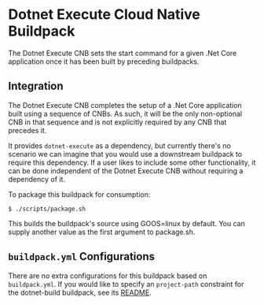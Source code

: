 # Dotnet Execute Cloud Native Buildpack

The Dotnet Execute CNB sets the start command for a given .Net Core
application once it has been built by preceding buildpacks.

## Integration

The Dotnet Execute CNB completes the setup of a .Net Core application
built using a sequence of CNBs. As such, it will be the only non-optional CNB
in that sequence and is not explicitly required by any CNB that precedes it.

It provides `dotnet-execute` as a dependency, but currently there's no
scenario we can imagine that you would use a downstream buildpack to require
this dependency. If a user likes to include some other functionality, it can be
done independent of the Dotnet Execute CNB without requiring a dependency
of it.

To package this buildpack for consumption:
```
$ ./scripts/package.sh
```
This builds the buildpack's source using GOOS=linux by default. You can supply
another value as the first argument to package.sh.

## `buildpack.yml` Configurations

There are no extra configurations for this buildpack based on `buildpack.yml`.
If you would like to specify an `project-path` constraint for the dotnet-build
buildpack, see its
[README](https://github.com/paketo-buildpacks/dotnet-core-build/blob/master/README.md#buildpackyml-configurations).
